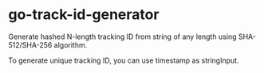 # go-track-id-generator
Generate hashed N-length tracking ID from string of any length using SHA-512/SHA-256 algorithm.

To generate unique tracking ID, you can use timestamp as stringInput.
